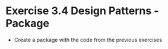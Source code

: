 # Exercise 3.4 Design Patterns - Package

- Create a package with the code from the previous exercises
